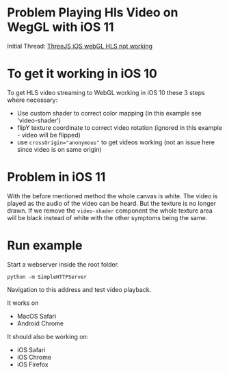 # Problem Playing Hls Video on WegGL with iOS 11

Initial Thread:
[ThreeJS iOS webGL HLS not working](https://github.com/mrdoob/three.js/issues/9754)

# To get it working in iOS 10

To get HLS video streaming to WebGL working in iOS 10 these 3 steps where necessary:

* Use custom shader to correct color mapping (in this example see 'video-shader')
* flipY texture coordinate to correct video rotation (ignored in this example - video will be flipped)
* use `crossOrigin="anonymous"` to get videos working (not an issue here since video is on same origin)

# Problem in iOS 11

With the before mentioned method the whole canvas is white.
The video is played as the audio of the video can be heard.
But the texture is no longer drawn.
If we remove the `video-shader` component the whole texture area will be black instead of white with the other symptoms being the same.


# Run example

Start a webserver inside the root folder.

`python -m SimpleHTTPServer`

Navigation to this address and test video playback.

It works on

* MacOS Safari
* Android Chrome

It should also be working on:

* iOS Safari
* iOS Chrome
* iOS Firefox
